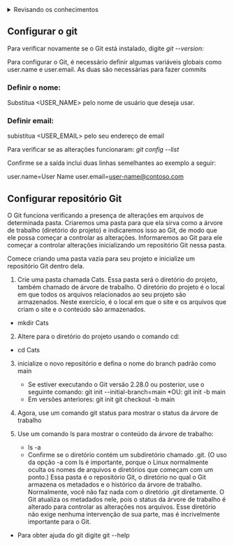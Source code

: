 <details> 
  <summary>Revisando os conhecimentos</summary>
  <p>até agora vi os códigos/ fiz 

1- git init;
2- git add;
obs* se vc quer que todos os arquivos sejam selecionados no git, coloque o comando: 'git add .'
3- git commit; 
4- criei meu primeiro repositório;
5- fiz meu primeiro  commit;
6- git remote add origin; (o remote so acontece uma vez)
7- git pull;
8- Criação de uma nova branch : git checkout -b "nome da branch"
</p>
  </details>

## Configurar o git

Para verificar novamente se o Git está instalado, digite *git --version:*

Para configurar o Git, é necessário definir algumas variáveis globais como user.name e user.email. As duas são necessárias para fazer commits

### Definir o nome: 
Substitua <USER_NAME> pelo nome de usuário que deseja usar.

### Definir email:
subistitua  <USER_EMAIL> pelo seu endereço de email

Para verificar se as alterações funcionaram: *git config --list*

Confirme se a saída inclui duas linhas semelhantes ao exemplo a seguir: 

user.name=User Name
user.email=user-name@contoso.com

## Configurar repositório Git

O Git funciona verificando a presença de alterações em arquivos de determinada pasta. Criaremos uma pasta para que ela sirva como a árvore de trabalho (diretório do projeto) e indicaremos isso ao Git, de modo que ele possa começar a controlar as alterações. Informaremos ao Git para ele começar a controlar alterações inicializando um repositório Git nessa pasta.

Comece criando uma pasta vazia para seu projeto e inicialize um repositório Git dentro dela.

1. Crie uma pasta chamada Cats. Essa pasta será o diretório do projeto, também chamado de árvore de trabalho. O diretório do projeto é o local em que todos os arquivos relacionados ao seu projeto são armazenados. Neste exercício, é o local em que o site e os arquivos que criam o site e o conteúdo são armazenados.
  * mkdir Cats 

2. Altere para o diretório do projeto usando o comando cd:
  * cd Cats

3. inicialize o novo repositório e defina o nome do branch padrão como main
   * Se estiver executando o Git versão 2.28.0 ou posterior, use o seguinte comando: git init --initial-branch=main
   *OU: git init -b main
   * Em versões anteriores: git init git checkout -b main
       
4. Agora, use um comando git status para mostrar o status da árvore de trabalho

5. Use um comando ls para mostrar o conteúdo da árvore de trabalho:
   * ls -a
   * Confirme se o diretório contém um subdiretório chamado .git. (O uso da opção -a com ls é importante, porque o Linux normalmente oculta os nomes de arquivos e diretórios que começam com um ponto.) Essa pasta é o repositório Git, o diretório no qual o Git armazena os metadados e o histórico da árvore de trabalho.
Normalmente, você não faz nada com o diretório .git diretamente. O Git atualiza os metadados nele, pois o status da árvore de trabalho é alterado para controlar as alterações nos arquivos. Esse diretório não exige nenhuma intervenção de sua parte, mas é incrivelmente importante para o Git.

* Para obter ajuda do git digite git --help




